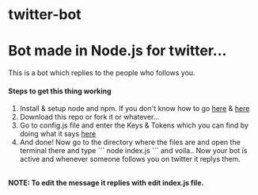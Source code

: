 # twitter-bot
<h1> Bot made in Node.js for twitter... </h1>

This is a bot which replies to the people who follows you.

<h4>Steps to get this thing working</h4>
<ol>
  <li>Install & setup node and npm. If you don't know how to go <a href='https://relutiondev.wordpress.com/2016/01/09/installing-nodejs-and-npm-kaliubuntu/' >here</a> & <a href='https://www.taniarascia.com/how-to-install-and-use-node-js-and-npm-mac-and-windows/'>here</a></li>
  <li>Download this repo or fork it or whatever...</li>
  <li>Go to config.js file and enter the Keys & Tokens which you can find by doing what it says <a href='http://docs.inboundnow.com/guide/create-twitter-application/' >here</a></li>
  <li>And done! Now go to the directory where the files are and open the terminal there and type
    ```
    node index.js
    ```
    and voila.. Now your bot is active and whenever someone follows you on twitter it replys them.</li>
</ol>
<br/><b>NOTE: To edit the message it replies with edit index.js file.</b>
